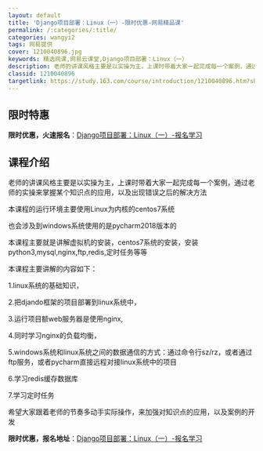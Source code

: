 ```yaml
---
layout: default
title: 'Django项目部署：Linux（一）-限时优惠-网易精品课'
permalink: /:categories/:title/
categories: wangyi2
tags: 网易提供
cover: 1210040896.jpg
keywords: 精选网课,网易云课堂,Django项目部署：Linux（一）
description: 老师的讲课风格主要是以实操为主，上课时带着大家一起完成每一个案例，通过老师的实操来掌握某个知识点的应用，以及出现错误之后
classid: 1210040896
targetlink: https://study.163.com/course/introduction/1210040896.htm?share=1&shareId=1025206652&utm_campaign=share&utm_medium=iphoneShare&utm_source=&utm_u=1025206652
---
```


## 限时特惠

**限时优惠，火速报名**：[Django项目部署：Linux（一）-报名学习](https://study.163.com/course/introduction/1210040896.htm?share=1&shareId=1025206652&utm_campaign=share&utm_medium=iphoneShare&utm_source=&utm_u=1025206652)

## 课程介绍

老师的讲课风格主要是以实操为主，上课时带着大家一起完成每一个案例，通过老师的实操来掌握某个知识点的应用，以及出现错误之后的解决方法



本课程的运行环境主要使用Linux为内核的centos7系统



也会涉及到windows系统使用的是pycharm2018版本的



本课程主要就是讲解虚拟机的安装，centos7系统的安装，安装python3,mysql,nginx,ftp,redis,定时任务等等



本课程主要讲解的内容如下：



1.linux系统的基础知识，



2.把djando框架的项目部署到linux系统中，



3.运行项目额web服务器是使用nginx,



4.同时学习nginx的负载均衡，



5.windows系统和linux系统之间的数据通信的方式：通过命令行sz/rz，或者通过ftp服务，或者pycharm直接远程对接linux系统中的项目



6.学习redis缓存数据库



7.学习定时任务



希望大家跟着老师的节奏多动手实际操作，来加强对知识点的应用，以及案例的开发

**限时优惠，报名地址**：[Django项目部署：Linux（一）-报名学习](https://study.163.com/course/introduction/1210040896.htm?share=1&shareId=1025206652&utm_campaign=share&utm_medium=iphoneShare&utm_source=&utm_u=1025206652)

